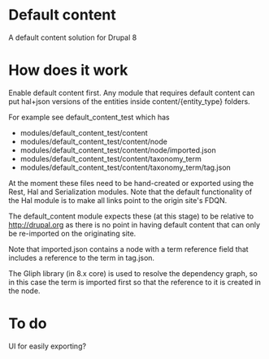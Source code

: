 Default content
===============

A default content solution for Drupal 8

How does it work
================

Enable default content first.
Any module that requires default content can put hal+json versions of the entities inside content/{entity_type} folders.

For example see default_content_test which has

* modules/default_content_test/content
* modules/default_content_test/content/node
* modules/default_content_test/content/node/imported.json
* modules/default_content_test/content/taxonomy_term
* modules/default_content_test/content/taxonomy_term/tag.json

At the moment these files need to be hand-created or exported using the Rest, Hal and Serialization modules.
Note that the default functionality of the Hal module is to make all links point to the origin site's FDQN.

The default_content module expects these (at this stage) to be relative to http://drupal.org as there is no point in having default content that can only be re-imported on the originating site.

Note that imported.json contains a node with a term reference field that includes a reference to the term in tag.json.

The Gliph library (in 8.x core) is used to resolve the dependency graph, so in this case the term is imported first so that the reference to it is created in the node.

To do
=====

UI for easily exporting?
